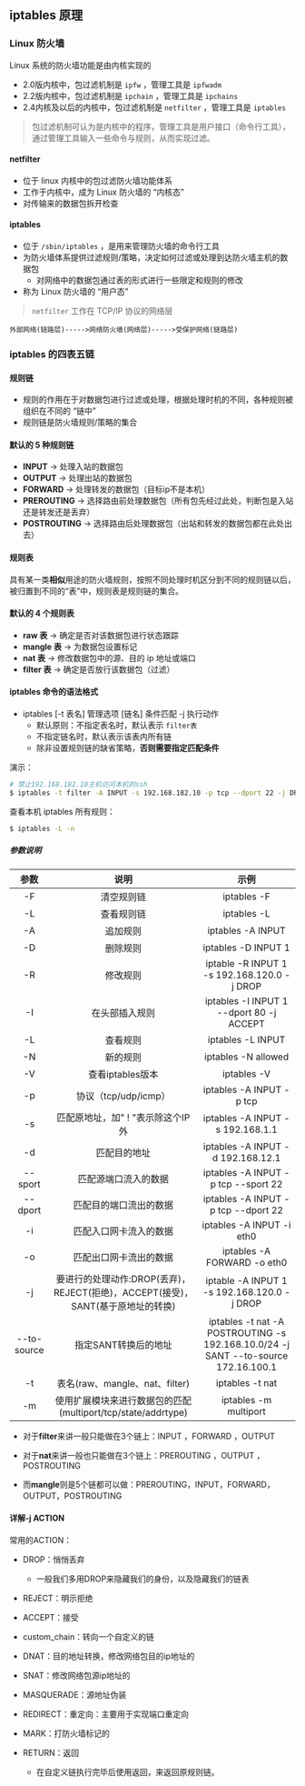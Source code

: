 ## iptables 原理

### Linux 防火墙

Linux 系统的防火墙功能是由内核实现的

- 2.0版内核中，包过滤机制是 `ipfw` ，管理工具是 `ipfwadm` 
- 2.2版内核中，包过滤机制是 `ipchain` ，管理工具是 `ipchains`
- 2.4内核及以后的内核中，包过滤机制是 `netfilter` ，管理工具是 `iptables`

> 包过滤机制可认为是内核中的程序，管理工具是用户接口（命令行工具），通过管理工具输入一些命令与规则，从而实现过滤。



#### netfilter

- 位于 linux 内核中的包过滤防火墙功能体系
- 工作于内核中，成为 Linux 防火墙的 “内核态”
- 对传输来的数据包拆开检查

#### iptables

- 位于 `/sbin/iptables` ，是用来管理防火墙的命令行工具
- 为防火墙体系提供过滤规则/策略，决定如何过滤或处理到达防火墙主机的数据包
  - 对网络中的数据包通过表的形式进行一些限定和规则的修改
- 称为 Linux 防火墙的 “用户态”

> `netfilter` 工作在 TCP/IP 协议的网络层

```
外部网络(链路层)----->网络防火墙(网络层)----->受保护网络(链路层)
```





### iptables 的四表五链

#### 规则链

- 规则的作用在于对数据包进行过滤或处理，根据处理时机的不同，各种规则被组织在不同的 “链中”
- 规则链是防火墙规则/策略的集合

#### 默认的 5 种规则链

- **INPUT** -> 处理入站的数据包
- **OUTPUT** -> 处理出站的数据包
- **FORWARD** -> 处理转发的数据包（目标ip不是本机）
- **PREROUTING** -> 选择路由前处理数据包（所有包先经过此处，判断包是入站还是转发还是丢弃）
- **POSTROUTING** -> 选择路由后处理数据包（出站和转发的数据包都在此处出去）



#### 规则表

具有某一类**相似**用途的防火墙规则，按照不同处理时机区分到不同的规则链以后，被归置到不同的“表”中，规则表是规则链的集合。

#### 默认的 4 个规则表

- **raw 表** -> 确定是否对该数据包进行状态跟踪
- **mangle 表** -> 为数据包设置标记
- **nat 表** -> 修改数据包中的源、目的 ip 地址或端口
- **filter 表** -> 确定是否放行该数据包（过滤）



#### iptables 命令的语法格式

- iptables [-t 表名] 管理选项 [链名] 条件匹配 -j 执行动作
  - 默认原则：不指定表名时，默认表示 `filter表`
  - 不指定链名时，默认表示该表内所有链
  - 除非设置规则链的缺省策略，**否则需要指定匹配条件**

演示：

```bash
# 禁止192.168.182.10主机访问本机的ssh
$ iptables -t filter -A INPUT -s 192.168.182.10 -p tcp --dport 22 -j DROP

```

查看本机 iptables 所有规则：

```bash
$ iptables -L -n
```

##### 参数说明

|    参数     |                             说明                             |                             示例                             |
| :---------: | :----------------------------------------------------------: | :----------------------------------------------------------: |
|     -F      |                          清空规则链                          |                         iptables -F                          |
|     -L      |                          查看规则链                          |                         iptables -L                          |
|     -A      |                           追加规则                           |                      iptables -A INPUT                       |
|     -D      |                           删除规则                           |                     iptables -D INPUT 1                      |
|     -R      |                           修改规则                           |         iptable -R INPUT 1 -s 192.168.120.0 -j DROP          |
|     -I      |                        在头部插入规则                        |           iptables -I INPUT 1 --dport 80 -j ACCEPT           |
|     -L      |                           查看规则                           |                      iptables -L INPUT                       |
|     -N      |                           新的规则                           |                     iptables -N allowed                      |
|     -V      |                       查看iptables版本                       |                         iptables -V                          |
|     -p      |                     协议（tcp/udp/icmp）                     |                   iptables -A INPUT -p tcp                   |
|     -s      |              匹配原地址，加" ! "表示除这个IP外               |               iptables -A INPUT -s 192.168.1.1               |
|     -d      |                         匹配目的地址                         |              iptables -A INPUT -d 192.168.12.1               |
|   --sport   |                     匹配源端口流入的数据                     |             iptables -A INPUT -p tcp --sport 22              |
|   --dport   |                    匹配目的端口流出的数据                    |             iptables -A INPUT -p tcp --dport 22              |
|     -i      |                    匹配入口网卡流入的数据                    |                  iptables -A INPUT -i eth0                   |
|     -o      |                    匹配出口网卡流出的数据                    |                 iptables -A FORWARD -o eth0                  |
|     -j      | 要进行的处理动作:DROP(丢弃)，REJECT(拒绝)，ACCEPT(接受)，SANT(基于原地址的转换) |         iptable -A INPUT 1 -s 192.168.120.0 -j DROP          |
| --to-source |                     指定SANT转换后的地址                     | iptables -t nat -A POSTROUTING -s 192.168.10.0/24 -j SANT --to-source 172.16.100.1 |
|     -t      |                表名(raw、mangle、nat、filter)                |                       iptables -t nat                        |
|     -m      | 使用扩展模块来进行数据包的匹配(multiport/tcp/state/addrtype) |                    iptables -m multiport                     |

- 对于**filter**来讲一般只能做在3个链上：INPUT ，FORWARD ，OUTPUT

- 对于**nat**来讲一般也只能做在3个链上：PREROUTING ，OUTPUT ，POSTROUTING

- 而**mangle**则是5个链都可以做：PREROUTING，INPUT，FORWARD，OUTPUT，POSTROUTING

#### **详解-j ACTION**

常用的ACTION：

- DROP：悄悄丢弃
  - 一般我们多用DROP来隐藏我们的身份，以及隐藏我们的链表

- REJECT：明示拒绝

- ACCEPT：接受

- custom_chain：转向一个自定义的链

- DNAT：目的地址转换，修改网络包目的ip地址的

- SNAT：修改网络包源ip地址的

- MASQUERADE：源地址伪装

- REDIRECT：重定向：主要用于实现端口重定向

- MARK：打防火墙标记的

- RETURN：返回
  - 在自定义链执行完毕后使用返回，来返回原规则链。

